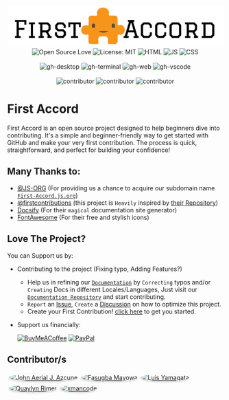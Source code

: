 <p align="center" style="text-decoration:none">
    <img alt="Open Source Love" src="/logo_md_l.webp" class="index-logo">
    <br>
    <!-- BADGES -->
    <a href="https://github.com/STICKnoLOGIC/First-Accord" alt="Open Source Love" style="text-decoration:none">
        <img alt="Open Source Love" src="https://STICKnoLOGIC.github.io/open-source-badges/badges/open-source-v1/open-source.svg">
    </a>
    <a href="/LICENSE" alt="License: MIT"  style="text-decoration:none">
        <img alt="License: MIT" src="https://img.shields.io/badge/License-MIT-green.svg" >
    </a>
    <img alt="HTML" src="https://img.shields.io/badge/html5-545454?style=flat&logo=html5&logoColor=white&labelColor=%23E34F26" >
    <img alt="JS" src="https://img.shields.io/badge/JavaScript-545454?style=flat&logo=javascript&logoColor=black&labelColor=yellow" >
    <img alt="CSS" src="https://img.shields.io/badge/css3-545454?style=flat&logo=css3&logoColor=white&labelColor=%231572B6" >
    <br><br>
    <!-- TUTORIAL -->
    <a href="https://first-accord.js.org/docs/#/guide/github-desktop" target="blank" alt="gh-desktop"  style="text-decoration:none">
        <img alt="gh-desktop" src="https://img.shields.io/badge/GitHub-Desktop-blue?style=flat&logo=github&logoColor=white" >
    </a>
    <a href="https://first-accord.js.org/docs/#/guide/github-cli" target="blank" alt="gh-terminal"  style="text-decoration:none">
        <img alt="gh-terminal" src="https://img.shields.io/badge/CLI-Bash-blue?style=flat&logo=gnometerminal&logoColor=white" >
    </a>
    <a href="https://first-accord.js.org/docs/#/guide/github-browser" target="blank" alt="gh-web"  style="text-decoration:none">
        <img alt="gh-web" src="https://img.shields.io/badge/Web-Browser-blue?style=flat&logo=google-chrome&logoColor=white" >
    </a>
    <a href="https://first-accord.js.org/docs/#/guide/github-vscode" target="blank" alt="gh-vscode"  style="text-decoration:none">
        <img alt="gh-vscode" src="https://img.shields.io/badge/VisualStudio-Code-blue" >
     </a>
    <br><br>
    <!-- STATUS -->
    <img alt="contributor" src="https://img.shields.io/github/directory-file-count/sticknologic/first-accord/util/names?color=orange&label=CONTRIBUTOR&style=flat">
    <img alt="contributor" src="https://img.shields.io/github/issues-raw/sticknologic/first-accord?color=orange&label=ISSUE&style=flat">
    <img alt="contributor" src="https://img.shields.io/github/issues-pr-raw/sticknologic/first-accord?color=orange&label=PULL&style=flat">
</p>

# First Accord
 First Accord is an open source project designed to help beginners dive into contributing. It's a simple and beginner-friendly way to get started with GitHub and make your very first contribution. The process is quick, straightforward, and perfect for building your confidence!

## Many Thanks to:
 - [@JS-ORG](https://github.com/js-org) (For providing us a chance to acquire our subdomain name [`First-Accord.js.org`](https://First-Accord.js.org))
 - [@firstcontributions](https://github.com/firstcontributions) (this project is `Heavily` inspired by [their Repository](https://github.com/firstcontributions/first-contributions))
 - [Docsify](https://docsify.js.org/) (For their `magical` documentation site generator)
 - [FontAwesome](https://github.com/FortAwesome/Font-Awesome) (For their free and stylish icons)

## Love The Project?
You can Support us by:
* Contributing to the project (Fixing typo, Adding Features?)
  - Help us in refining our [`Documentation`](https://First-Accord.js.org/docs) by `Correcting` typos and/or `Creating` Docs in different Locales/Languages, Just visit our [`Documentation Repository`](https://github.com/STICKnoLOGIC/First-Accord-Docs) and start contributing.
  - `Report` an [Issue](https://github.com/STICKnoLOGIC/First-Accord/issues), `Create` a [Discussion](https://github.com/STICKnoLOGIC/First-Accord/discussions) on how to optimize this project.
  - Create your First Contribution! [click here](https://first-accord.js.org/docs/#/getting-started) to get you started.

* Support us financially:

  [![BuyMeACoffee](https://img.shields.io/badge/Buy%20Me%20a%20Coffee-ffdd00?style=flat&logo=buy-me-a-coffee&logoColor=black)](https://buymeacoffee.com/STICKnoLOGIC)
  [![PayPal](https://img.shields.io/badge/PayPal-00457C?style=flat&logo=paypal&logoColor=white)](https://paypal.me/yhalSTICKnoLOGIC)

## Contributor/s
<!--GAMFC--><a href="https://github.com/STICKnoLOGIC" title="John Aerial J. Azcune"><img style="border-radius: 50%; box-shadow: 0 2px 4px rgba(0,0,0,0.2); margin:4px;" src="https://avatars.githubusercontent.com/u/65322242?v=4" width="42;" alt="John Aerial J. Azcune"/></a><a href="https://github.com/Fash-Mayor" title="Fasugba Mayowa"><img style="border-radius: 50%; box-shadow: 0 2px 4px rgba(0,0,0,0.2); margin:4px;" src="https://avatars.githubusercontent.com/u/129373577?v=4" width="42;" alt="Fasugba Mayowa"/></a><a href="https://github.com/luisyamagata" title="Luis Yamagata"><img style="border-radius: 50%; box-shadow: 0 2px 4px rgba(0,0,0,0.2); margin:4px;" src="https://avatars.githubusercontent.com/u/192018845?v=4" width="42;" alt="Luis Yamagata"/></a><a href="https://github.com/killerdevildog" title="Quaylyn Rimer"><img style="border-radius: 50%; box-shadow: 0 2px 4px rgba(0,0,0,0.2); margin:4px;" src="https://avatars.githubusercontent.com/u/31830590?v=4" width="42;" alt="Quaylyn Rimer"/></a><a href="https://github.com/xmancode" title="xmancode"><img style="border-radius: 50%; box-shadow: 0 2px 4px rgba(0,0,0,0.2); margin:4px;" src="https://avatars.githubusercontent.com/u/15168172?v=4" width="42;" alt="xmancode"/></a><!--GAMFC-END-->